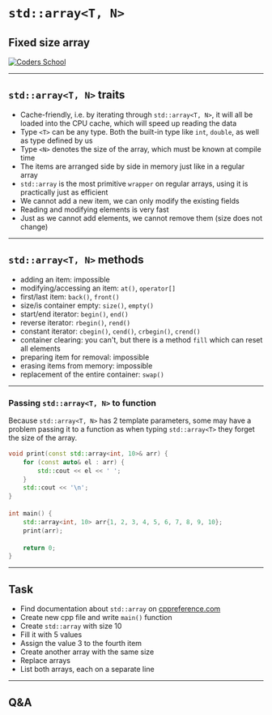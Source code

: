<!-- .slide: data-background="#111111" -->

# `std::array<T, N>`

## Fixed size array

<a href="https://coders.school">
    <img width="500" data-src="../img/coders_school_logo.png" src="../img/coders_school_logo.png" alt="Coders School" class="plain">
</a>

___

## `std::array<T, N>` traits

* <!-- .element: class="fragment fade-in" --> Cache-friendly, i.e. by iterating through <code>std::array&lt;T, N&gt;</code>, it will all be loaded into the CPU cache, which will speed up reading the data
* <!-- .element: class="fragment fade-in" --> Type <code>&lt;T&gt;</code> can be any type. Both the built-in type like <code>int</code>, <code>double</code>, as well as type defined by us
* <!-- .element: class="fragment fade-in" --> Type <code>&lt;N&gt;</code> denotes the size of the array, which must be known at compile time
* <!-- .element: class="fragment fade-in" --> The items are arranged side by side in memory just like in a regular array
* <!-- .element: class="fragment fade-in" --> <code>std::array</code> is the most primitive <code>wrapper</code> on regular arrays, using it is practically just as efficient
* <!-- .element: class="fragment fade-in" --> We cannot add a new item, we can only modify the existing fields
* <!-- .element: class="fragment fade-in" --> Reading and modifying elements is very fast
* <!-- .element: class="fragment fade-in" --> Just as we cannot add elements, we cannot remove them (size does not change)

___

## `std::array<T, N>` methods

* <!-- .element: class="fragment fade-in" --> adding an item: impossible
* <!-- .element: class="fragment fade-in" --> modifying/accessing an item: <code>at()</code>, <code>operator[]</code>
* <!-- .element: class="fragment fade-in" --> first/last item: <code>back()</code>, <code>front()</code>
* <!-- .element: class="fragment fade-in" --> size/is container empty: <code>size()</code>, <code>empty()</code>
* <!-- .element: class="fragment fade-in" --> start/end iterator: <code>begin()</code>, <code>end()</code>
* <!-- .element: class="fragment fade-in" --> reverse iterator: <code>rbegin()</code>, <code>rend()</code>
* <!-- .element: class="fragment fade-in" --> constant iterator: <code>cbegin()</code>, <code>cend()</code>, <code>crbegin()</code>, <code>crend()</code>
* <!-- .element: class="fragment fade-in" --> container clearing: you can't, but there is a method <code>fill</code> which can reset all elements
* <!-- .element: class="fragment fade-in" --> preparing item for removal: impossible
* <!-- .element: class="fragment fade-in" --> erasing items from memory: impossible
* <!-- .element: class="fragment fade-in" --> replacement of the entire container: <code>swap()</code>

___

### Passing `std::array<T, N>` to function

Because `std::array<T, N>` has 2 template parameters, some may have a problem passing it to a function as when typing `std::array<T>` they forget the size of the array.
<!-- .element: class="fragment fade-in" -->

```cpp []
void print(const std::array<int, 10>& arr) {
    for (const auto& el : arr) {
        std::cout << el << ' ';
    }
    std::cout << '\n';
}

int main() {
    std::array<int, 10> arr{1, 2, 3, 4, 5, 6, 7, 8, 9, 10};
    print(arr);

    return 0;
}
```
<!-- .element: class="fragment fade-in" -->

___

## Task

* Find documentation about `std::array` on [cppreference.com](https://en.cppreference.com)
* Create new cpp file and write `main()` function
* Create `std::array` with size 10
* Fill it with 5 values
* Assign the value 3 to the fourth item
* Create another array with the same size
* Replace arrays
* List both arrays, each on a separate line

___

## Q&A

